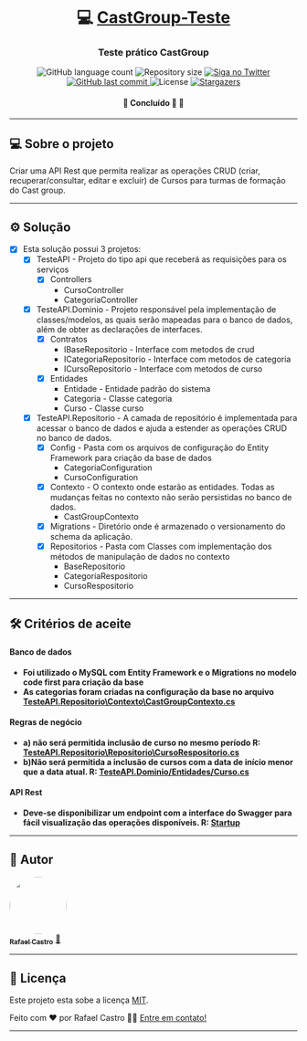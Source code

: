 <h1 align="center">
     💻 <a href="#" alt="CastGroup-Teste"> CastGroup-Teste </a>
</h1>

<h3 align="center">
    Teste prático CastGroup
</h3>

<p align="center">
    <img alt="GitHub language count" src="https://img.shields.io/github/languages/count/rafael-act/CastGroup-Teste?color=%2304D361">

  <img alt="Repository size" src="https://img.shields.io/github/repo-size/rafael-act/CastGroup-Teste">

  <a href="https://www.twitter.com/rafael_act/">
    <img alt="Siga no Twitter" src="https://img.shields.io/twitter/url?url=https%3A%2F%2Fgithub.com%2Frafael-act%2FCastGroup-Teste">
  </a>
  
  <a href="https://github.com/rafael-act/CastGroup-Teste/commits/master">
    <img alt="GitHub last commit" src="https://img.shields.io/github/last-commit/rafael-act/CastGroup-Teste">
  </a>
    
   <img alt="License" src="https://img.shields.io/badge/license-MIT-brightgreen">
   <a href="https://github.com/rafael-act/CastGroup-Teste/stargazers">
    <img alt="Stargazers" src="https://img.shields.io/github/stars/rafael-act/CastGroup-Teste?style=social">
  </a>
</p>

<h4 align="center">
	🚧   Concluído 🚀 🚧
</h4>

---

## 💻 Sobre o projeto

Criar uma API Rest que permita realizar as operações CRUD (criar, recuperar/consultar, editar e excluir) de Cursos para turmas de formação do Cast group.

---

## ⚙️ Solução

- [x] Esta solução possui 3 projetos:
  - [x] TesteAPI - Projeto do tipo api que receberá as requisições para os serviços
    - [x] Controllers
      - CursoController
      - CategoriaController 
  - [x] TesteAPI.Dominio - Projeto responsável pela implementação de classes/modelos, as quais serão mapeadas para o banco de dados, além de obter as declarações de interfaces.
    - [x] Contratos
      - IBaseRepositorio - Interface com metodos de crud
      - ICategoriaRepositorio - Interface com metodos de categoria
      - ICursoRepositorio - Interface com metodos de curso
    - [x] Entidades
      - Entidade - Entidade padrão do sistema
      - Categoria - Classe categoria
      - Curso - Classe curso
  - [x] TesteAPI.Repositorio - A camada de repositório é implementada para acessar o banco de dados e ajuda a estender as operações CRUD no banco de dados.
    - [x] Config - Pasta com os arquivos de configuração do Entity Framework para criação da base de dados
      - CategoriaConfiguration
      - CursoConfiguration
    - [x] Contexto - O contexto onde estarão as entidades. Todas as mudanças feitas no contexto não serão persistidas no banco de dados.
      - CastGroupContexto
    - [x] Migrations - Diretório onde é armazenado o versionamento do schema da aplicação.
    - [x] Repositorios - Pasta com Classes com implementação dos métodos de manipulação de dados no contexto  
      - BaseRepositorio
      - CategoriaRespositorio
      - CursoRespositorio

---

## 🛠 Critérios de aceite

#### **Banco de dados** 

-   **Foi utilizado o MySQL com Entity Framework e o Migrations no modelo code first para criação da base**
-   **As categorias foram criadas na configuração da base no arquivo [TesteAPI.Repositorio\Contexto\CastGroupContexto.cs](https://github.com/rafael-act/CastGroup-Teste/blob/main/TesteAPI/TesteAPI.Repositorio/Contexto/CastGroupContexto.cs)**

#### **Regras de negócio** 

-   **a) não será permitida inclusão de curso no mesmo período R: [TesteAPI.Repositorio\Repositorio\CursoRespositorio.cs](https://github.com/rafael-act/CastGroup-Teste/blob/main/TesteAPI/TesteAPI.Repositorio/Repositorios/CursoRespositorio.cs)**
-   **b)Não será permitida a inclusão de cursos com a data de início menor que a data atual. R: [TesteAPI.Dominio/Entidades/Curso.cs](https://github.com/rafael-act/CastGroup-Teste/blob/main/TesteAPI/TesteAPI.Dominio/Entidades/Curso.cs)**

#### **API Rest**

-   **Deve-se disponibilizar um endpoint com a interface do Swagger para fácil visualização das operações disponíveis. R: [Startup](https://github.com/rafael-act/CastGroup-Teste/blob/main/TesteAPI/TesteAPI/Startup.cs)**

---

## 🦸 Autor

<a href="https://rafaelcastro.com.br">
 <img style="border-radius: 50%;" src="https://avatars.githubusercontent.com/u/48982662?s=100&v=4" width="100px;" alt=""/>
 <br />
 <sub><b>Rafael Castro</b></sub></a> <a href="https://rafaelcastro.com.br" title="Rafael">🚀</a>
 <br />

---

## 📝 Licença

Este projeto esta sobe a licença [MIT](./LICENSE).

Feito com ❤️ por Rafael Castro 👋🏽 [Entre em contato!](https://www.linkedin.com/in/rafaelcastrodev/)

---

